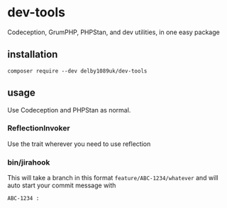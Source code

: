 # dev-tools
Codeception, GrumPHP, PHPStan, and dev utilities, in one easy package
## installation
```
composer require --dev delby1089uk/dev-tools
```
## usage
Use Codeception and PHPStan as normal.
### ReflectionInvoker
Use the trait wherever you need to use reflection
### bin/jirahook
This will take a branch in this format `feature/ABC-1234/whatever` and will auto start your commit message with
```
ABC-1234 : 
```
